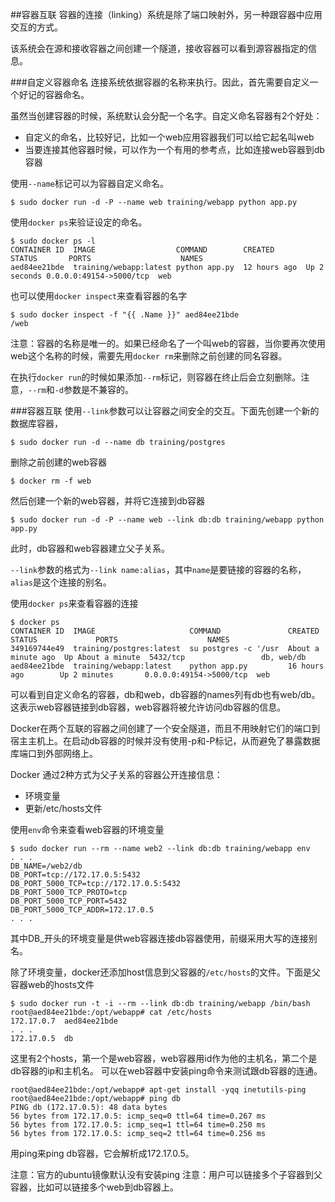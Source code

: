 ##容器互联
容器的连接（linking）系统是除了端口映射外，另一种跟容器中应用交互的方式。

该系统会在源和接收容器之间创建一个隧道，接收容器可以看到源容器指定的信息。

###自定义容器命名
连接系统依据容器的名称来执行。因此，首先需要自定义一个好记的容器命名。

虽然当创建容器的时候，系统默认会分配一个名字。自定义命名容器有2个好处：
* 自定义的命名，比较好记，比如一个web应用容器我们可以给它起名叫web
* 当要连接其他容器时候，可以作为一个有用的参考点，比如连接web容器到db容器


使用`--name`标记可以为容器自定义命名。
```
$ sudo docker run -d -P --name web training/webapp python app.py
```

使用`docker ps`来验证设定的命名。
```
$ sudo docker ps -l
CONTAINER ID  IMAGE                  COMMAND        CREATED       STATUS       PORTS                    NAMES
aed84ee21bde  training/webapp:latest python app.py  12 hours ago  Up 2 seconds 0.0.0.0:49154->5000/tcp  web
```
也可以使用`docker inspect`来查看容器的名字
```
$ sudo docker inspect -f "{{ .Name }}" aed84ee21bde
/web
```
注意：容器的名称是唯一的。如果已经命名了一个叫web的容器，当你要再次使用web这个名称的时候，需要先用`docker rm`来删除之前创建的同名容器。

在执行`docker run`的时候如果添加`--rm`标记，则容器在终止后会立刻删除。注意，`--rm`和`-d`参数是不兼容的。

###容器互联
使用`--link`参数可以让容器之间安全的交互。下面先创建一个新的数据库容器，
```
$ sudo docker run -d --name db training/postgres
```
删除之前创建的web容器
```
$ docker rm -f web
```
然后创建一个新的web容器，并将它连接到db容器
```
$ sudo docker run -d -P --name web --link db:db training/webapp python app.py
```
此时，db容器和web容器建立父子关系。

`--link`参数的格式为`--link name:alias`，其中`name`是要链接的容器的名称，`alias`是这个连接的别名。

使用`docker ps`来查看容器的连接
```
$ docker ps
CONTAINER ID  IMAGE                     COMMAND               CREATED             STATUS             PORTS                    NAMES
349169744e49  training/postgres:latest  su postgres -c '/usr  About a minute ago  Up About a minute  5432/tcp                 db, web/db
aed84ee21bde  training/webapp:latest    python app.py         16 hours ago        Up 2 minutes       0.0.0.0:49154->5000/tcp  web
```
可以看到自定义命名的容器，db和web，db容器的names列有db也有web/db。这表示web容器链接到db容器，web容器将被允许访问db容器的信息。

Docker在两个互联的容器之间创建了一个安全隧道，而且不用映射它们的端口到宿主主机上。在启动db容器的时候并没有使用-p和-P标记，从而避免了暴露数据库端口到外部网络上。

Docker 通过2种方式为父子关系的容器公开连接信息：
* 环境变量
* 更新/etc/hosts文件

使用`env`命令来查看web容器的环境变量
```
$ sudo docker run --rm --name web2 --link db:db training/webapp env
. . .
DB_NAME=/web2/db
DB_PORT=tcp://172.17.0.5:5432
DB_PORT_5000_TCP=tcp://172.17.0.5:5432
DB_PORT_5000_TCP_PROTO=tcp
DB_PORT_5000_TCP_PORT=5432
DB_PORT_5000_TCP_ADDR=172.17.0.5
. . .
```
其中DB_开头的环境变量是供web容器连接db容器使用，前缀采用大写的连接别名。

除了环境变量，docker还添加host信息到父容器的`/etc/hosts`的文件。下面是父容器web的hosts文件
```
$ sudo docker run -t -i --rm --link db:db training/webapp /bin/bash
root@aed84ee21bde:/opt/webapp# cat /etc/hosts
172.17.0.7  aed84ee21bde
. . .
172.17.0.5  db
```
这里有2个hosts，第一个是web容器，web容器用id作为他的主机名，第二个是db容器的ip和主机名。
可以在web容器中安装ping命令来测试跟db容器的连通。
```
root@aed84ee21bde:/opt/webapp# apt-get install -yqq inetutils-ping
root@aed84ee21bde:/opt/webapp# ping db
PING db (172.17.0.5): 48 data bytes
56 bytes from 172.17.0.5: icmp_seq=0 ttl=64 time=0.267 ms
56 bytes from 172.17.0.5: icmp_seq=1 ttl=64 time=0.250 ms
56 bytes from 172.17.0.5: icmp_seq=2 ttl=64 time=0.256 ms
```
用ping来ping db容器，它会解析成172.17.0.5。

注意：官方的ubuntu镜像默认没有安装ping
注意：用户可以链接多个子容器到父容器，比如可以链接多个web到db容器上。
